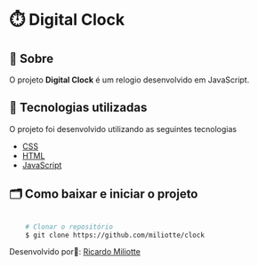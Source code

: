# ⏱️ Digital Clock




## 🔖 Sobre

O projeto **Digital Clock** é um relogio desenvolvido em JavaScript.


## 🚀 Tecnologias utilizadas

O projeto foi desenvolvido utilizando as seguintes tecnologias

- [CSS](https://developer.mozilla.org/pt-BR/docs/Web/CSS)
- [HTML](https://developer.mozilla.org/pt-BR/docs/Web/HTML)
- [JavaScript](https://www.javascript.com/)

## 🗂 Como baixar e iniciar o projeto

```bash

    # Clonar o repositório
    $ git clone https://github.com/miliotte/clock

```

Desenvolvido por👻: [Ricardo Miliotte](https://www.linkedin.com/in/ricardo-miliotte-cruz-a430a0166/)
